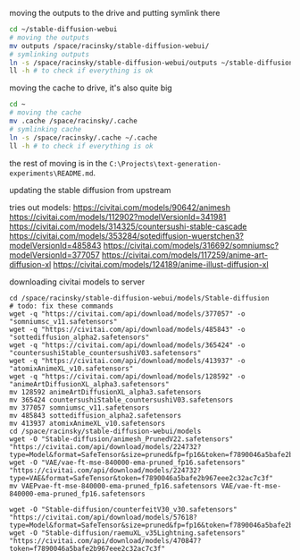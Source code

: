 moving the outputs to the drive and putting symlink there

```bash
cd ~/stable-diffusion-webui
# moving the outputs
mv outputs /space/racinsky/stable-diffusion-webui/
# symlinking outputs
ln -s /space/racinsky/stable-diffusion-webui/outputs ~/stable-diffusion-webui/outputs
ll -h # to check if everything is ok 
```
moving the cache to drive, it's also quite big
```bash
cd ~
# moving the cache
mv .cache /space/racinsky/.cache
# symlinking cache
ln -s /space/racinsky/.cache ~/.cache
ll -h # to check if everything is ok 
```
the rest of moving is in the `C:\Projects\text-generation-experiments\README.md`.

updating the stable diffusion from upstream


tries out models:
https://civitai.com/models/90642/animesh
https://civitai.com/models/112902?modelVersionId=341981
https://civitai.com/models/314325/countersushi-stable-cascade
https://civitai.com/models/353284/sotediffusion-wuerstchen3?modelVersionId=485843
https://civitai.com/models/316692/somniumsc?modelVersionId=377057
https://civitai.com/models/117259/anime-art-diffusion-xl
https://civitai.com/models/124189/anime-illust-diffusion-xl

downloading civitai models to server
```
cd /space/racinsky/stable-diffusion-webui/models/Stable-diffusion
# todo: fix these commands
wget -q "https://civitai.com/api/download/models/377057" -o "somniumsc_v11.safetensors"
wget -q "https://civitai.com/api/download/models/485843" -o "sottediffusion_alpha2.safetensors"
wget -q "https://civitai.com/api/download/models/365424" -o "countersushiStable_countersushiV03.safetensors"
wget -q "https://civitai.com/api/download/models/413937" -o "atomixAnimeXL_v10.safetensors"
wget -q "https://civitai.com/api/download/models/128592" -o "animeArtDiffusionXL_alpha3.safetensors"
mv 128592 animeArtDiffusionXL_alpha3.safetensors
mv 365424 countersushiStable_countersushiV03.safetensors
mv 377057 somniumsc_v11.safetensors
mv 485843 sottediffusion_alpha2.safetensors
mv 413937 atomixAnimeXL_v10.safetensors
cd /space/racinsky/stable-diffusion-webui/models
wget -O "Stable-diffusion/animesh_PrunedV22.safetensors" "https://civitai.com/api/download/models/224732?type=Model&format=SafeTensor&size=pruned&fp=fp16&token=f7890046a5bafe2b967eee2c32ac7c3f"
wget -O "VAE/vae-ft-mse-840000-ema-pruned_fp16.safetensors" "https://civitai.com/api/download/models/224732?type=VAE&format=SafeTensor&token=f7890046a5bafe2b967eee2c32ac7c3f"
mv VAEPvae-ft-mse-840000-ema-pruned_fp16.safetensors VAE/vae-ft-mse-840000-ema-pruned_fp16.safetensors

wget -O "Stable-diffusion/counterfeitV30_v30.safetensors" "https://civitai.com/api/download/models/57618?type=Model&format=SafeTensor&size=pruned&fp=fp16&token=f7890046a5bafe2b967eee2c32ac7c3f"
wget -O "Stable-diffusion/raemuXL_v35Lightning.safetensors" "https://civitai.com/api/download/models/470847?token=f7890046a5bafe2b967eee2c32ac7c3f"
```
